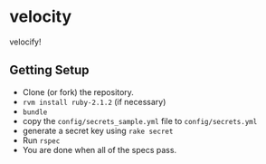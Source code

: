 velocity
========

velocify!

Getting Setup
-------------

* Clone (or fork) the repository.
* `rvm install ruby-2.1.2` (if necessary)
* `bundle`
* copy the `config/secrets_sample.yml` file to `config/secrets.yml`
* generate a secret key using `rake secret`
* Run `rspec`
* You are done when all of the specs pass.
